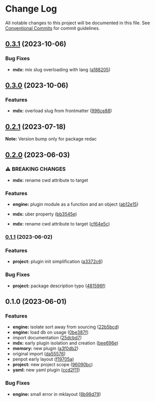 # Change Log

All notable changes to this project will be documented in this file.
See [Conventional Commits](https://conventionalcommits.org) for commit guidelines.

## [0.3.1](https://github.com/adaltas/node-redac/compare/v0.3.0...v0.3.1) (2023-10-06)


### Bug Fixes

* **mdx:** mix slug overloading with lang ([a188205](https://github.com/adaltas/node-redac/commit/a188205a259d782d7113e95f002c972f55f67472))



## [0.3.0](https://github.com/adaltas/node-redac/compare/v0.2.1...v0.3.0) (2023-10-06)


### Features

* **mdx:** overload slug from frontmatter ([996ce88](https://github.com/adaltas/node-redac/commit/996ce880c786263d7146b4ebe97489114b0c22ba))



## [0.2.1](https://github.com/adaltas/node-redac/compare/v0.2.0...v0.2.1) (2023-07-18)

**Note:** Version bump only for package redac

## [0.2.0](https://github.com/adaltas/node-redac/compare/v0.1.1...v0.2.0) (2023-06-03)


### ⚠ BREAKING CHANGES

* **mdx:** rename cwd attribute to target

### Features

* **engine:** plugin module as a function and an object ([ab12e15](https://github.com/adaltas/node-redac/commit/ab12e15e9dbb7ffbee2a49db6a2f34138f2c52d6))
* **mdx:** uber property ([bb3545e](https://github.com/adaltas/node-redac/commit/bb3545ece6419a946e130307e11ed1169abd8f5c))


* **mdx:** rename cwd attribute to target ([cf64e5c](https://github.com/adaltas/node-redac/commit/cf64e5c947ab64112cf5c3f3517799c5a75aa6ea))

### [0.1.1](https://github.com/adaltas/node-redac/compare/v0.1.0...v0.1.1) (2023-06-02)


### Features

* **project:** plugin init simplification ([a3372c6](https://github.com/adaltas/node-redac/commit/a3372c60dca33e8efdf6b6a30360ce34c1f4810f))


### Bug Fixes

* **project:** package description typo ([481596f](https://github.com/adaltas/node-redac/commit/481596f4d2334e4c18269473f3f457437d55a497))

## 0.1.0 (2023-06-01)


### Features

* **engine:** isolate sort away from sourcing ([22b5bcd](https://github.com/adaltas/node-redac/commit/22b5bcdc5bfa7fcaebb2cf7fdd50340621757616))
* **engine:** load db on usage ([0be387f](https://github.com/adaltas/node-redac/commit/0be387f81f1e1480b67ffaf4639c6207047bef06))
* import documentation ([25dcbd7](https://github.com/adaltas/node-redac/commit/25dcbd746f7f23225e6854aa42f07b545175698d))
* **mdx:** early plugin isolation and creation ([bee696e](https://github.com/adaltas/node-redac/commit/bee696e7a5622b3565a79aff5cabce7981aa3b49))
* **memory:** new plugin ([a3f0db2](https://github.com/adaltas/node-redac/commit/a3f0db243db89ff7d14354374512bc4d997f50ec))
* original import ([da55576](https://github.com/adaltas/node-redac/commit/da555766960dcc82d36aeab045e26e5a91f54b28))
* penpot early layout ([f19705a](https://github.com/adaltas/node-redac/commit/f19705a09a02ae18471e41cf015e90d39fbc7480))
* **project:** new project scope ([96090bc](https://github.com/adaltas/node-redac/commit/96090bc156bf6e1f569825c4d1f7fd81bb013da2))
* **yaml:** new yaml plugin ([ccd2f11](https://github.com/adaltas/node-redac/commit/ccd2f1140280eb63644fce994ba1a3065611e959))


### Bug Fixes

* **engine:** small error in mklayout ([6b98d79](https://github.com/adaltas/node-redac/commit/6b98d795f04c7a26ce3a648f341f1cdf39405906))
